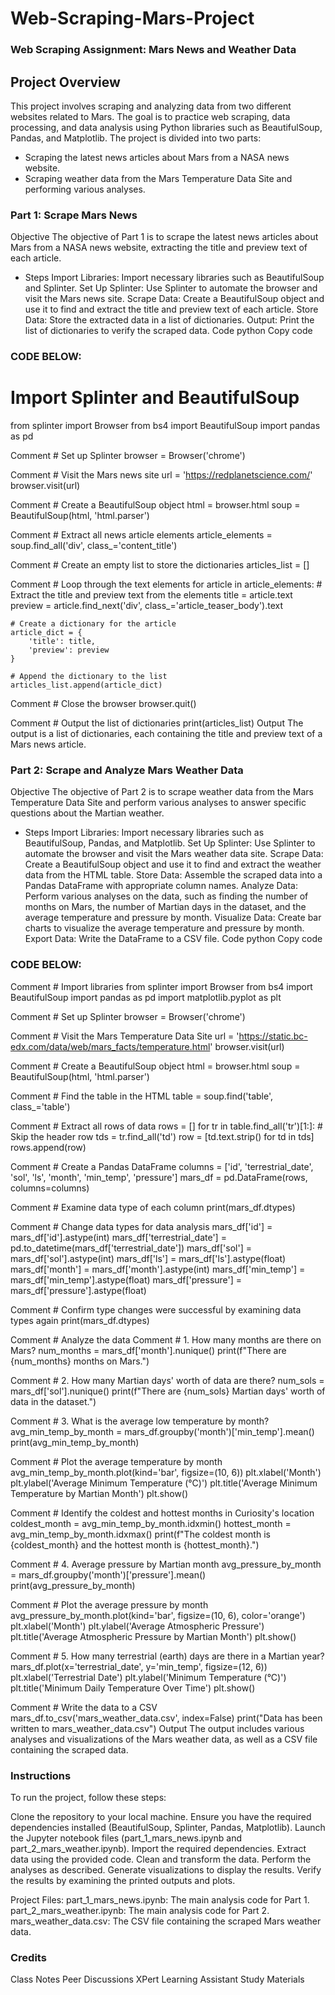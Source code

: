 # Web-Scraping-Mars-Project
### Web Scraping Assignment: Mars News and Weather Data
## Project Overview
This project involves scraping and analyzing data from two different websites related to Mars. The goal is to practice web scraping, data processing, and data analysis using Python libraries such as BeautifulSoup, Pandas, and Matplotlib. The project is divided into two parts:

- Scraping the latest news articles about Mars from a NASA news website.
- Scraping weather data from the Mars Temperature Data Site and performing various analyses.

### Part 1: Scrape Mars News
Objective
The objective of Part 1 is to scrape the latest news articles about Mars from a NASA news website, extracting the title and preview text of each article.

- Steps
Import Libraries: Import necessary libraries such as BeautifulSoup and Splinter.
Set Up Splinter: Use Splinter to automate the browser and visit the Mars news site.
Scrape Data: Create a BeautifulSoup object and use it to find and extract the title and preview text of each article.
Store Data: Store the extracted data in a list of dictionaries.
Output: Print the list of dictionaries to verify the scraped data.
Code
python
Copy code

### CODE BELOW:
# Import Splinter and BeautifulSoup
from splinter import Browser
from bs4 import BeautifulSoup
import pandas as pd

Comment # Set up Splinter
browser = Browser('chrome')

Comment # Visit the Mars news site
url = 'https://redplanetscience.com/'
browser.visit(url)

Comment # Create a BeautifulSoup object
html = browser.html
soup = BeautifulSoup(html, 'html.parser')

Comment # Extract all news article elements
article_elements = soup.find_all('div', class_='content_title')

Comment # Create an empty list to store the dictionaries
articles_list = []

Comment # Loop through the text elements
for article in article_elements:
    # Extract the title and preview text from the elements
    title = article.text
    preview = article.find_next('div', class_='article_teaser_body').text
    
    # Create a dictionary for the article
    article_dict = {
        'title': title,
        'preview': preview
    }
    
    # Append the dictionary to the list
    articles_list.append(article_dict)

Comment # Close the browser
browser.quit()

Comment # Output the list of dictionaries
print(articles_list)
Output
The output is a list of dictionaries, each containing the title and preview text of a Mars news article.

### Part 2: Scrape and Analyze Mars Weather Data
Objective
The objective of Part 2 is to scrape weather data from the Mars Temperature Data Site and perform various analyses to answer specific questions about the Martian weather.

- Steps
Import Libraries: Import necessary libraries such as BeautifulSoup, Pandas, and Matplotlib.
Set Up Splinter: Use Splinter to automate the browser and visit the Mars weather data site.
Scrape Data: Create a BeautifulSoup object and use it to find and extract the weather data from the HTML table.
Store Data: Assemble the scraped data into a Pandas DataFrame with appropriate column names.
Analyze Data: Perform various analyses on the data, such as finding the number of months on Mars, the number of Martian days in the dataset, and the average temperature and pressure by month.
Visualize Data: Create bar charts to visualize the average temperature and pressure by month.
Export Data: Write the DataFrame to a CSV file.
Code
python
Copy code

### CODE BELOW:
Comment # Import libraries
from splinter import Browser
from bs4 import BeautifulSoup
import pandas as pd
import matplotlib.pyplot as plt

Comment # Set up Splinter
browser = Browser('chrome')

Comment # Visit the Mars Temperature Data Site
url = 'https://static.bc-edx.com/data/web/mars_facts/temperature.html'
browser.visit(url)

Comment # Create a BeautifulSoup object
html = browser.html
soup = BeautifulSoup(html, 'html.parser')

Comment # Find the table in the HTML
table = soup.find('table', class_='table')

Comment # Extract all rows of data
rows = []
for tr in table.find_all('tr')[1:]:  # Skip the header row
    tds = tr.find_all('td')
    row = [td.text.strip() for td in tds]
    rows.append(row)

Comment # Create a Pandas DataFrame
columns = ['id', 'terrestrial_date', 'sol', 'ls', 'month', 'min_temp', 'pressure']
mars_df = pd.DataFrame(rows, columns=columns)

Comment # Examine data type of each column
print(mars_df.dtypes)

Comment # Change data types for data analysis
mars_df['id'] = mars_df['id'].astype(int)
mars_df['terrestrial_date'] = pd.to_datetime(mars_df['terrestrial_date'])
mars_df['sol'] = mars_df['sol'].astype(int)
mars_df['ls'] = mars_df['ls'].astype(float)
mars_df['month'] = mars_df['month'].astype(int)
mars_df['min_temp'] = mars_df['min_temp'].astype(float)
mars_df['pressure'] = mars_df['pressure'].astype(float)

Comment # Confirm type changes were successful by examining data types again
print(mars_df.dtypes)

Comment # Analyze the data
Comment # 1. How many months are there on Mars?
num_months = mars_df['month'].nunique()
print(f"There are {num_months} months on Mars.")

Comment # 2. How many Martian days' worth of data are there?
num_sols = mars_df['sol'].nunique()
print(f"There are {num_sols} Martian days' worth of data in the dataset.")

Comment # 3. What is the average low temperature by month?
avg_min_temp_by_month = mars_df.groupby('month')['min_temp'].mean()
print(avg_min_temp_by_month)

Comment # Plot the average temperature by month
avg_min_temp_by_month.plot(kind='bar', figsize=(10, 6))
plt.xlabel('Month')
plt.ylabel('Average Minimum Temperature (°C)')
plt.title('Average Minimum Temperature by Martian Month')
plt.show()

Comment # Identify the coldest and hottest months in Curiosity's location
coldest_month = avg_min_temp_by_month.idxmin()
hottest_month = avg_min_temp_by_month.idxmax()
print(f"The coldest month is {coldest_month} and the hottest month is {hottest_month}.")

Comment # 4. Average pressure by Martian month
avg_pressure_by_month = mars_df.groupby('month')['pressure'].mean()
print(avg_pressure_by_month)

Comment # Plot the average pressure by month
avg_pressure_by_month.plot(kind='bar', figsize=(10, 6), color='orange')
plt.xlabel('Month')
plt.ylabel('Average Atmospheric Pressure')
plt.title('Average Atmospheric Pressure by Martian Month')
plt.show()

Comment # 5. How many terrestrial (earth) days are there in a Martian year?
mars_df.plot(x='terrestrial_date', y='min_temp', figsize=(12, 6))
plt.xlabel('Terrestrial Date')
plt.ylabel('Minimum Temperature (°C)')
plt.title('Minimum Daily Temperature Over Time')
plt.show()

Comment # Write the data to a CSV
mars_df.to_csv('mars_weather_data.csv', index=False)
print("Data has been written to mars_weather_data.csv")
Output
The output includes various analyses and visualizations of the Mars weather data, as well as a CSV file containing the scraped data.

### Instructions
To run the project, follow these steps:

Clone the repository to your local machine.
Ensure you have the required dependencies installed (BeautifulSoup, Splinter, Pandas, Matplotlib).
Launch the Jupyter notebook files (part_1_mars_news.ipynb and part_2_mars_weather.ipynb).
Import the required dependencies.
Extract data using the provided code.
Clean and transform the data.
Perform the analyses as described.
Generate visualizations to display the results.
Verify the results by examining the printed outputs and plots.

Project Files:
part_1_mars_news.ipynb: The main analysis code for Part 1.
part_2_mars_weather.ipynb: The main analysis code for Part 2.
mars_weather_data.csv: The CSV file containing the scraped Mars weather data.

### Credits
Class Notes
Peer Discussions
XPert Learning Assistant
Study Materials

